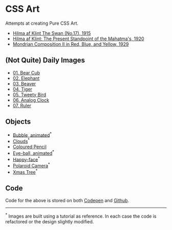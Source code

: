 # CSS Art

Attempts at creating Pure CSS Art.

- [Hilma af Klint The Swan (No.17), 1915](./hilma/swan-17.html)
- [Hilma af Klint: The Present Standpoint of the Mahatma's, 1920](./hilma/mahatma.html)
- [Mondrian Composition II in Red, Blue, and Yellow, 1929](./mondrian/comp-II-rby.html)

## (Not Quite) Daily Images

- [01. Bear Cub](./daily-images/01-bear-cub.html)
- [02. Elephant](./daily-images/02-elephant.html)
- [03. Beaver](./daily-images/03-beaver.html)
- [04. Tiger](./daily-images/04-tiger.html)
- [05. Tweety Bird](./daily-images/05-tweety.html)
- [06. Analog Clock](./daily-images/06-clock)
- [07. Ruler](./daily-images/07-ruler)

## Objects

- [Bubble, animated](./objects/bubble.html)<sup>\*</sup>
- [Clouds](./objects/clouds.html)<sup>\*</sup>
- [Coloured Pencil](./objects/pencil-green.html)
- [Eye-ball, animated](./objects/eye-ball.html)<sup>\*</sup>
- [Happy-face](./objects/happy-face.html)<sup>\*</sup>
- [Polaroid Camera](./objects/polaroid.html)<sup>\*</sup>
- [Xmas Tree](./objects/xmas-tree.html)<sup>\*</sup>

## Code

Code for the above is stored on both  [Codepen](https://codepen.io/collection/XjjkgL) and [Github](https://github.com/janegca/css-art).

---

<sup>\*</sup> Images are built using a tutorial as reference. In each case the code is refactored or the design slightly modified.
